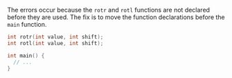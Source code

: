 The errors occur because the `rotr` and `rotl` functions are not declared before they are used. The fix is to move the function declarations before the `main` function.

```c
int rotr(int value, int shift);
int rotl(int value, int shift);

int main() {
  // ...
}
```
